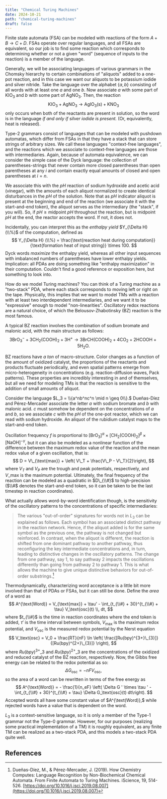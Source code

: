 ```yaml
---
title: "Chemical Turing Machines"
date: 2024-10-21
path: "chemical-turing-machines"
draft: false
---
```


Finite state automata (FSA) can be modeled with reactions of the form $A + B \to C + D.$ FSAs operate over regular languages, and all FSAs are equivalent, so our job is to find some reaction which corresponds to determining whether or not a given "word" (sequence of inputs to the reaction) is a member of the language. 

Generally, we will be associating languages of various grammars in the Chomsky hierarchy to certain combinations of "aliquots" added to a one-pot reaction, and in this case we want our aliquots to be potassium iodide and silver nitride. Take the language over the alphabet $\{a,b\}$ consisting of all words with at least one $a$ and one $b.$ Now associate $a$ with some part of $\text{KIO}_3$ and $b$ with some part of $\text{AgNO}_3.$ Then, the reaction
$$
\text{KIO}_3 + \text{AgNO}_3 \to \text{AgIO}_3 (\text{s}) + \text{KNO}_3
$$
only occurs when both of the reactants are present in solution, so the word is in the language *if and only if silver iodide is present.* (Or, equivalently, heat is released).

Type-2 grammars consist of languages that can be modeled with pushdown automatas, which differ from FSAs in that they have a stack that can store strings of arbitrary sizes. We call these languages "context-free languages", and the reactions which we associate to context-free languages are those with intermediaries. Again, because of automata equivalence, we can consider the simple case of the Dyck language: the collection of parentheses-strings that never contain more closed parentheses than open parentheses at any $i$ and contain exactly equal amounts of closed and open parentheses at $i=n.$ 

We associate this with the $pH$ reaction of sodium hydroxide and acetic acid (vinegar), with the amounts of each aliquot normalized to create identical disturbances in the $pH$ of the solution. Note that as $pH$ indicator aliquot is present at the beginning and end of the reaction (we associate it with the start-and-end token), the aliquot serves as the intermediary (the "stack", if you will). So, if $pH \geq \text{midpoint } pH$ throughout the reaction, but is $\text{midpoint } pH$ at the end, the reactor accepts the word. If not, it does not. 

Incidentally, you can interpret this as the *enthalpy yield*  $Y_{\Delta H} (\\%)$ of the computation, defined as
$$
Y_{\Delta H} (\\%) = \frac{\text{reaction heat during computation}}{\text{formation heat of input string}} \times 100.
$$
Dyck words *maximize* the enthalpy yield, whereas all other input sequences with imbalanced numbers of parentheses have lower enthalpy yields. Implication: all PDAs are doing something like "enthalpy maximization" in their computation. Couldn't find a good reference or exposition here, but something to look into. 

How do we model Turing machines? You can think of a Turing machine as a "two-stack" PDA, where each stack corresponds to moving left or right on the tape. Physically, this implies that we want to model TMs with a reaction with at least two interdependent intermediaries, and we want it to be "expressive" enough to model "non-linearities". Oscillatory redox reactions are a natural choice, of which the Belousov-Zhabotinsky (BZ) reaction is the most famous. 

A typical BZ reaction involves the combination of sodium bromate and malonic acid, with the main structure as follows:
$$
3\text{BrO}_3^- + 3\text{CH}_2(\text{COOH})_2 + 3\text{H}^+ \to 3\text{BrCH}(\text{COOH})_2 + 4\text{CO}_2 + 2\text{HCOOH} + 5\text{H}_2\text{O}.
$$

BZ reactions have *a ton* of macro-structure. Color changes as a function of the amount of oxidized catalyst, the proportions of the reactants and products fluctuate periodically, and even spatial patterns emerge from micro-heterogeneity in concentrations (e.g. reaction-diffusion waves, Pack patterns). These properties are incredibly interesting in and of themselves, but all we need for modeling TMs is that the reaction is sensitive to the addition of small amounts of aliquot.

Consider the language $L_3 = \\{a^nb^nc^n \mid n \geq 0\\}.$ Dueñas-Díez and Pérez-Mercader associate the letter $a$ with sodium bromate and $b$ with malonic acid. $c$ must somehow be dependent on the concentrations of $a$ and $b,$ so we associate $c$ with the $pH$ of the one-pot reactor, which we can read with sodium hydroxide. An aliquot of the rubidium catalyst maps to the start-and-end token. 

Oscillation frequency $f$ is proportional to $[\text{BrO}_3]^\alpha \times [\text{CH}_2(\text{COOH})_2]^{\beta} \times [\text{NaOH}]^{-\gamma},$ but it can also be modeled as a nonlinear function of the difference between the maximum redox value of the reaction and the mean redox value of a given oscillation, that is:
$$
D = V\_{\text{max}} + \left( V\_T + \frac{V\_P - V\_T}{2}\right),
$$
where $V_T$ and $V_P$ are the trough and peak potentials, respectively, and $V\_\text{max}$ is the maximum potential. Ultimately, the final frequency of the reaction can be modeled as a quadratic in $D\_{\\#}$ to high-precision ($\\#$ denotes the start-and-end token, so it can be taken to be the last timestep in reaction coordinates).

What actually allows word-by-word identification though, is the sensitivity of the oscillatory patterns to the concentrations of specific intermediaries:

> The various "out-of-order" signatures for words not in $L_3$ can be explained as follows. Each symbol has an associated distinct pathway in the reaction network. Hence, if the aliquot added is for the same symbol as the previous one, the pathway is not changed but reinforced. In contrast, when the aliquot is different, the reaction is shifted from one dominant pathway to another pathway, thus reconfiguring the key intermediate concentrations and, in turn, leading to distinctive changes in the oscillatory patterns. The change from one pathway, say 1, to say pathway 2 impacts the oscillations differently than going from pathway 2 to pathway 1. This is what allows the machine to give unique distinctive behaviors for out-of-order substrings.[^1]

Thermodynamically, characterizing word acceptance is a little bit more involved than that of PDAs or FSAs, but it can still be done. Define the *area* of a word as
$$
A^{\text(Word)} = V_{\text{max}} + \tau' - \int_{t_{\\#} + 30}^{t_{\\#} + \tau} V_\text{osc}(t) \\, dt,
$$
where $t_{\\#}$ is the time in reaction coordinates where the end token is added, $\tau'$ is the time interval between symbols, $V_\text{max}$ is the maximum redox potential, and $V_\text{osc}$ is the measured redox potential by the Nerst equation
$$
V_\text{osc} = V_0 + \frac{RT}{nF} \ln \left( \frac{[Ru(bpy)^{3+}\_{3}]}{[Ru(bpy)^{2+}\_{3}]} \right),
$$
where $Ru(bpy)^{3+}\_{3}$ and $Ru(bpy)^{2+}\_{3}$ are the concentrations of the oxidized and reduced catalyst of the BZ reaction, respectively. Now, the Gibbs free energy can be related to the redox potential as so:
$$
\Delta G_\text{osc} = -nFV_\text{osc},
$$
so the area of a word can be rewritten in terms of the free energy as
$$
A^{\text(Word)} = - \frac{1}{n_eF} \left( \Delta G ' \times \tau ' - \int_{t_{\\#} + 30}^{t_{\\#} + \tau} \Delta G_\text{osc}(t) dt\right).
$$
Accepted words all have some constant value of $A^{\text(Word)},$ while rejected words have a value that is dependent on the word.

$L_3$ is a context-sensitive language, so it is only a member of the Type-1 grammar not the Type-0 grammar. However, for our purposes (realizing some practical implementation of a TM) it is roughly equivalent, as any finite TM can be realized as a two-stack PDA, and this models a two-stack PDA quite well.

<h2>References</h3>

[^1]: Dueñas-Díez, M., & Pérez-Mercader, J. (2019). How Chemistry Computes: Language Recognition by Non-Biochemical Chemical Automata. From Finite Automata to Turing Machines. iScience, 19, 514-526. [https://doi.org/10.1016/j.isci.2019.08.007](https://doi.org/10.1016/j.isci.2019.08.007)

[^2]: Magnasco, M. O. (1997). Chemical Kinetics is Turing Universal. Physical Review Letters, 78(6), 1190-1193. [https://doi.org/10.1103/PhysRevLett.78.1190](https://doi.org/10.1103/PhysRevLett.78.1190)

[^3]: Dueñas-Díez, M., & Pérez-Mercader, J. (2019). Native chemical automata and the thermodynamic interpretation of their experimental accept/reject responses. In The Energetics of Computing in Life and Machines, D.H. Wolpert, C. Kempes, J.A. Grochow, and P.F. Stadler, eds. (SFI Press), pp. 119–139.

[^4]: Hjelmfelt, A., Weinberger, E. D., & Ross, J. (1991). Chemical implementation of neural networks and Turing machines. Proceedings of the National Academy of Sciences, 88(24), 10983-10987. [https://doi.org/10.1073/pnas.88.24.10983](https://doi.org/10.1073/pnas.88.24.10983)
